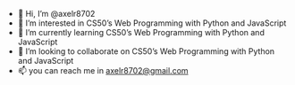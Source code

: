 - 👋 Hi, I’m @axelr8702
- 👀 I’m interested in CS50’s Web Programming with Python and JavaScript
- 🌱 I’m currently learning CS50’s Web Programming with Python and JavaScript
- 💞️ I’m looking to collaborate on CS50’s Web Programming with Python and JavaScript
- 📫 you can reach me in axelr8702@gmail.com

<!---
axelr8702/axelr8702 is a ✨ special ✨ repository because its `README.md` (this file) appears on your GitHub profile.
You can click the Preview link to take a look at your changes.
--->
